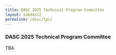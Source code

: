 ```yaml
---
title: DASC 2025 Technical Program Committee
layout: subdasc2
permalink: /dasc/tpc/
---
```


<h3>DASC 2025 Technical Program Committee</h3>
TBA
